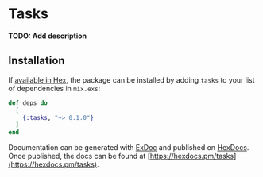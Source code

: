 # Tasks

**TODO: Add description**

## Installation

If [available in Hex](https://hex.pm/docs/publish), the package can be installed
by adding `tasks` to your list of dependencies in `mix.exs`:

```elixir
def deps do
  [
    {:tasks, "~> 0.1.0"}
  ]
end
```

Documentation can be generated with [ExDoc](https://github.com/elixir-lang/ex_doc)
and published on [HexDocs](https://hexdocs.pm). Once published, the docs can
be found at [https://hexdocs.pm/tasks](https://hexdocs.pm/tasks).

